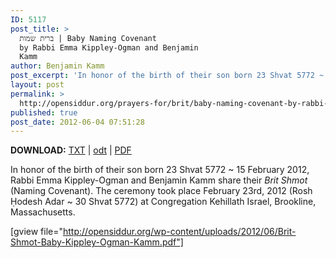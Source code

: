 ```yaml
---
ID: 5117
post_title: >
  ברית שמות | Baby Naming Covenant
  by Rabbi Emma Kippley-Ogman and Benjamin
  Kamm
author: Benjamin Kamm
post_excerpt: 'In honor of the birth of their son born 23 Shvat 5772 ~ 15 February 2012, Rabbi Emma Kippley-Ogman and Benjamin Kamm share their <em>Brit Shmot</em> (Naming Covenant). The ceremony took place February 23rd, 2012 (Rosh Ḥodesh Adar ~ 30 Shvat 5772) at Congregation Kehillath Israel, Brookline, Massachusetts.'
layout: post
permalink: >
  http://opensiddur.org/prayers-for/brit/baby-naming-covenant-by-rabbi-emma-kippley-ogman-and-benjamin-kamm/
published: true
post_date: 2012-06-04 07:51:28
---
```

<strong>DOWNLOAD:</strong> <a href="http://opensiddur.org/wp-content/uploads/2012/06/Brit-Shmot-Baby-Kippley-Ogman-Kamm.txt">TXT</a> | <a href="http://opensiddur.org/wp-content/uploads/2012/06/Brit-Shmot-Baby-Kippley-Ogman-Kamm.odt">odt</a> | <a href="http://opensiddur.org/wp-content/uploads/2012/06/Brit-Shmot-Baby-Kippley-Ogman-Kamm.pdf">PDF</a>

In honor of the birth of their son born 23 Shvat 5772 ~ 15 February 2012, Rabbi Emma Kippley-Ogman and Benjamin Kamm share their <em>Brit Shmot</em> (Naming Covenant). The ceremony took place February 23rd, 2012 (Rosh Ḥodesh Adar ~ 30 Shvat 5772) at Congregation Kehillath Israel, Brookline, Massachusetts.

[gview file="http://opensiddur.org/wp-content/uploads/2012/06/Brit-Shmot-Baby-Kippley-Ogman-Kamm.pdf"]
